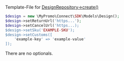 Template-File for [DesignRepository->create()][DesignRepository]

```php
$design = new \MyPromo\Connect\SDK\Models\Design();
$design->setReturnUrl('https...');
$design->setCancelUrl('https...);
$design->setSku('EXAMPLE-SKU');
$design->setCustoms([
    'example-key' => 'example-value'
]);
```

There are no optionals.

[DesignRepository]: ../Repositories/DesignRepository.md
